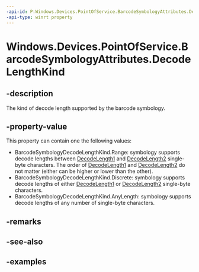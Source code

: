 ```yaml
---
-api-id: P:Windows.Devices.PointOfService.BarcodeSymbologyAttributes.DecodeLengthKind
-api-type: winrt property
---
```


<!-- Property syntax.
public BarcodeSymbologyDecodeLengthKind DecodeLengthKind { get;  set; }
-->

# Windows.Devices.PointOfService.BarcodeSymbologyAttributes.DecodeLengthKind

## -description
The kind of decode length supported by the barcode symbology.

## -property-value
This property can contain one the following values:

+ BarcodeSymbologyDecodeLengthKind.Range: symbology supports decode lengths between [DecodeLength1](barcodesymbologyattributes_decodelength1.md) and [DecodeLength2](barcodesymbologyattributes_decodelength2.md) single-byte characters. The order of [DecodeLength1](barcodesymbologyattributes_decodelength1.md) and [DecodeLength2](barcodesymbologyattributes_decodelength2.md) do not matter (either can be higher or lower than the other).
+ BarcodeSymbologyDecodeLengthKind.Discrete: symbology supports decode lengths of either [DecodeLength1](barcodesymbologyattributes_decodelength1.md) or [DecodeLength2](barcodesymbologyattributes_decodelength2.md) single-byte characters.
+ BarcodeSymbologyDecodeLengthKind.AnyLength: symbology supports decode lengths of any number of single-byte characters.

## -remarks

## -see-also

## -examples
